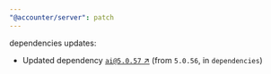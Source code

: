 ```yaml
---
"@accounter/server": patch
---
```

dependencies updates:
  - Updated dependency [`ai@5.0.57` ↗︎](https://www.npmjs.com/package/ai/v/5.0.57) (from `5.0.56`, in `dependencies`)

